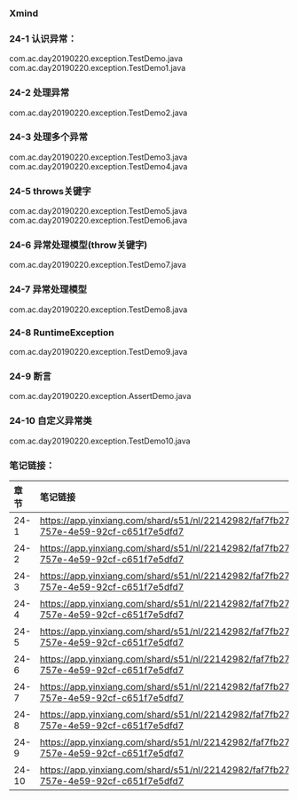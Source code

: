 ### Xmind

### 24-1 认识异常：
com.ac.day20190220.exception.TestDemo.java  
com.ac.day20190220.exception.TestDemo1.java
### 24-2 处理异常
com.ac.day20190220.exception.TestDemo2.java    
### 24-3 处理多个异常
com.ac.day20190220.exception.TestDemo3.java  
com.ac.day20190220.exception.TestDemo4.java 
### 24-5 throws关键字
com.ac.day20190220.exception.TestDemo5.java  
com.ac.day20190220.exception.TestDemo6.java
### 24-6 异常处理模型(throw关键字)
com.ac.day20190220.exception.TestDemo7.java
### 24-7 异常处理模型
com.ac.day20190220.exception.TestDemo8.java
### 24-8 RuntimeException
com.ac.day20190220.exception.TestDemo9.java
### 24-9 断言
com.ac.day20190220.exception.AssertDemo.java
### 24-10 自定义异常类
com.ac.day20190220.exception.TestDemo10.java
### 笔记链接：
| 章节 | 笔记链接 | 笔记内容 |
| :--- | :--- | :--- |
| 24-1 | https://app.yinxiang.com/shard/s51/nl/22142982/faf7fb27-757e-4e59-92cf-c651f7e5dfd7 | 2.1章节 |
| 24-2 | https://app.yinxiang.com/shard/s51/nl/22142982/faf7fb27-757e-4e59-92cf-c651f7e5dfd7 | 2.2章节 |
| 24-3 | https://app.yinxiang.com/shard/s51/nl/22142982/faf7fb27-757e-4e59-92cf-c651f7e5dfd7 | 2.3章节 |
| 24-4 | https://app.yinxiang.com/shard/s51/nl/22142982/faf7fb27-757e-4e59-92cf-c651f7e5dfd7 | 2.4章节 |
| 24-5 | https://app.yinxiang.com/shard/s51/nl/22142982/faf7fb27-757e-4e59-92cf-c651f7e5dfd7 | 2.5章节 |
| 24-6 | https://app.yinxiang.com/shard/s51/nl/22142982/faf7fb27-757e-4e59-92cf-c651f7e5dfd7 | 2.6章节 |
| 24-7 | https://app.yinxiang.com/shard/s51/nl/22142982/faf7fb27-757e-4e59-92cf-c651f7e5dfd7 | 2.7章节 |
| 24-8 | https://app.yinxiang.com/shard/s51/nl/22142982/faf7fb27-757e-4e59-92cf-c651f7e5dfd7 | 2.8章节 |
| 24-9 | https://app.yinxiang.com/shard/s51/nl/22142982/faf7fb27-757e-4e59-92cf-c651f7e5dfd7 | 2.9章节 |
| 24-10 | https://app.yinxiang.com/shard/s51/nl/22142982/faf7fb27-757e-4e59-92cf-c651f7e5dfd7 | 2.10章节 |






